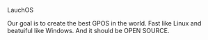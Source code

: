 LauchOS

Our goal is to create the best GPOS in the world. Fast like Linux and beatuiful like Windows. And it should be OPEN SOURCE.
